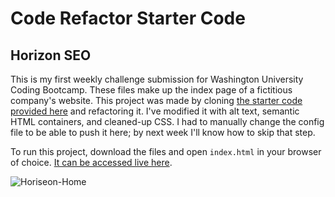 # Code Refactor Starter Code
## Horizon SEO

This is my first weekly challenge submission for Washington University Coding Bootcamp. These files make up the index page of a fictitious company's website. This project was made by cloning [the starter code provided here](https://github.com/coding-boot-camp/urban-octo-telegram) and refactoring it. I've modified it with alt text, semantic HTML containers, and cleaned-up CSS. I had to manually change the config file to be able to push it here; by next week I'll know how to skip that step.

To run this project, download the files and open `index.html` in your browser of choice. [It can be accessed live here](https://finnstitcher.github.io/horizon-seo/).

![Horiseon-Home](https://user-images.githubusercontent.com/104468624/167234378-4ed2a671-2af7-4aec-a0ac-7dc944e884da.png)
